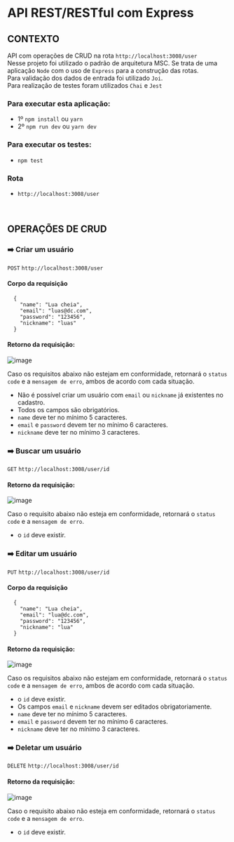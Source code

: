 # API REST/RESTful com  Express

## CONTEXTO
API com operações de CRUD na rota ```http://localhost:3008/user```<br>
Nesse projeto foi utilizado o padrão de arquitetura MSC. Se trata de uma aplicação ```Node``` com o uso de ```Express``` para a construção das rotas.<br>
Para validação dos dados de entrada foi utilizado  ```Joi```.<br>
Para realização de testes foram utilizados ```Chai``` e ```Jest```


### Para executar esta aplicação:
- 1º `npm install` ou `yarn`
- 2º `npm run dev` ou `yarn dev`

### Para executar os testes:
- `npm test`

### Rota
- `http://localhost:3008/user`
<br>

## OPERAÇÕES DE CRUD
### :arrow_right: Criar um usuário
`POST` `http://localhost:3008/user`<br>
#### Corpo da requisição <br>
```
  {
    "name": "Lua cheia",
    "email": "luas@dc.com",
    "password": "123456",
    "nickname": "luas"
  }
```
#### Retorno da requisição:
![image](https://user-images.githubusercontent.com/29557187/182241483-2f0312d5-4710-49e1-ba30-36b394b472a2.png)

Caso os requisitos abaixo não estejam em conformidade, retornará o `status code` e a `mensagem de erro`, ambos de acordo com cada situação.
- Não é possível criar um usuário com ``email`` ou ``nickname`` já existentes no cadastro.
- Todos os campos são obrigatórios.
- ``name`` deve ter no mínimo 5 caracteres.
- ``email`` e ``password`` devem ter no mínimo 6 caracteres.
- ``nickname`` deve ter no mínimo 3 caracteres.

### :arrow_right: Buscar um usuário
`GET` `http://localhost:3008/user/id`<br>
#### Retorno da requisição:
![image](https://user-images.githubusercontent.com/29557187/182241277-cf92f37e-3491-409a-8e14-87caa0330489.png)

Caso o requisito abaixo não esteja em conformidade, retornará o `status code` e a `mensagem de erro`.
- o ```id``` deve existir.

### :arrow_right: Editar um usuário
`PUT` `http://localhost:3008/user/id`<br>
#### Corpo da requisição <br>
```
  {
    "name": "Lua cheia",
    "email": "lua@dc.com",
    "password": "123456",
    "nickname": "lua"
  }
```
#### Retorno da requisição:
![image](https://user-images.githubusercontent.com/29557187/182241957-19087e1a-71f3-4489-aa55-3e02fb630726.png)

Caso os requisitos abaixo não estejam em conformidade, retornará o `status code` e a `mensagem de erro`, ambos de acordo com cada situação.
- o ``id`` deve existir.
- Os campos ``email`` e ``nickname`` devem ser editados obrigatoriamente.
- ``name`` deve ter no mínimo 5 caracteres.
- ``email`` e ``password`` devem ter no mínimo 6 caracteres.
- ``nickname`` deve ter no mínimo 3 caracteres.

### :arrow_right: Deletar um usuário
`DELETE` `http://localhost:3008/user/id`<br>
#### Retorno da requisição:
![image](https://user-images.githubusercontent.com/29557187/182244045-5fc46521-db4e-4868-ab4b-193631f874b2.png)

Caso o requisito abaixo não esteja em conformidade, retornará o `status code` e a `mensagem de erro`.
- o ```id``` deve existir.





















